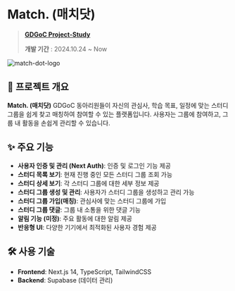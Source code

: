 # Match. (매치닷)

> **[GDGoC Project-Study](https://github.com/GDGoC-DUE-Projcet-Study)**
>
> **개발 기간** : 2024.10.24 ~ Now

![match-dot-logo](https://github.com/user-attachments/assets/d9dc2650-18d0-4999-9f3e-d8d39555be13)

## 📖 프로젝트 개요

**Match. (매치닷)** GDGoC 동아리원들이 자신의 관심사, 학습 목표, 일정에 맞는 스터디 그룹을 쉽게 찾고 매칭하여 참여할 수 있는 플랫폼입니다. 사용자는 그룹에 참여하고, 그룹 내 활동을 손쉽게 관리할 수 있습니다.

## ✨ 주요 기능

- **사용자 인증 및 관리 (Next Auth)**: 인증 및 로그인 기능 제공
- **스터디 목록 보기**: 현재 진행 중인 모든 스터디 그룹 조회 가능
- **스터디 상세 보기**: 각 스터디 그룹에 대한 세부 정보 제공
- **스터디 그룹 생성 및 관리**: 사용자가 스터디 그룹을 생성하고 관리 가능
- **스터디 그룹 가입(매칭)**: 관심사에 맞는 스터디 그룹에 가입
- **스터디 그룹 댓글**: 그룹 내 소통을 위한 댓글 기능
- **알림 기능 (미정)**: 주요 활동에 대한 알림 제공
- **반응형 UI**: 다양한 기기에서 최적화된 사용자 경험 제공

## 🛠️ 사용 기술

- **Frontend**: Next.js 14, TypeScript, TailwindCSS
- **Backend**: Supabase (데이터 관리)
